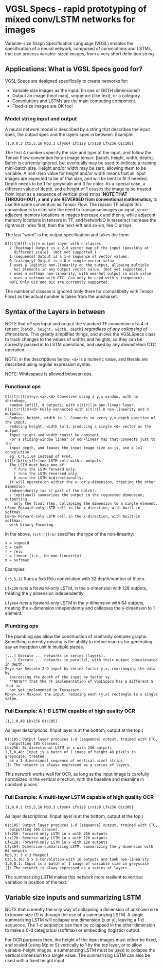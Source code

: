 # VGSL Specs - rapid prototyping of mixed conv/LSTM networks for images

Variable-size Graph Specification Language (VGSL) enables the specification of a
neural network, composed of convolutions and LSTMs, that can process
variable-sized images, from a very short definition string.

## Applications: What is VGSL Specs good for?

VGSL Specs are designed specifically to create networks for:

*   Variable size images as the input. (In one or BOTH dimensions!)
*   Output an image (heat map), sequence (like text), or a category.
*   Convolutions and LSTMs are the main computing component.
*   Fixed-size images are OK too!

### Model string input and output

A neural network model is described by a string that describes the input spec,
the output spec and the layers spec in between. Example:

```
[1,0,0,3 Ct5,5,16 Mp3,3 Lfys64 Lfx128 Lrx128 Lfx256 O1c105]
```

The first 4 numbers specify the size and type of the input, and follow the
Tensor Flow convention for an image tensor: [batch, height, width, depth]. Batch
is currently ignored, but eventually may be used to indicate a training
mini-batch size. Height and/or width may be zero, allowing them to be variable.
A non-zero value for height and/or width means that all input images are
expected to be of that size, and will be bent to fit if needed. Depth needs to
be 1 for greyscale and 3 for color. As a special case, a different value of
depth, and a height of 1 causes the image to be treated from input as a sequence
of vertical pixel strips. **NOTE THAT THROUGHOUT, x and y are REVERSED from
conventional mathematics,** to use the same convention as Tensor Flow. The
reason TF adopts this convention is to eliminate the need to transpose images on
input, since adjacent memory locations in images increase x and then y, while
adjacent memory locations in tensors in TF, and NetworkIO in tesseract increase
the rightmost index first, then the next-left and so-on, like C arrays.

The last "word" is the output specification and takes the form:

```
O(2|1|0)(l|s|c)n output layer with n classes.
  2 (heatmap) Output is a 2-d vector map of the input (possibly at
    different scale). (Not yet supported.)
  1 (sequence) Output is a 1-d sequence of vector values.
  0 (category) Output is a 0-d single vector value.
  l uses a logistic non-linearity on the output, allowing multiple
    hot elements in any output vector value. (Not yet supported.)
  s uses a softmax non-linearity, with one-hot output in each value.
  c uses a softmax with CTC. Can only be used with s (sequence).
  NOTE Only O1s and O1c are currently supported.
```

The number of classes is ignored (only there for compatibility with Tensor Flow)
as the actual number is taken from the unicharset.

## Syntax of the Layers in between

NOTE that *all* ops input and output the standard TF convention of a 4-d tensor:
`[batch, height, width, depth]` *regardless of any collapsing of dimensions.*
This greatly simplifies things, and allows the VGSLSpecs class to track changes
to the values of widths and heights, so they can be correctly passed in to LSTM
operations, and used by any downstream CTC operation.

NOTE: in the descriptions below, `<d>` is a numeric value, and literals are
described using regular expression syntax.

NOTE: Whitespace is allowed between ops.

### Functional ops

```
C(s|t|r|l|m)<y>,<x>,<d> Convolves using a y,x window, with no shrinkage,
  random infill, d outputs, with s|t|r|l|m non-linear layer.
F(s|t|r|l|m)<d> Fully-connected with s|t|r|l|m non-linearity and d outputs.
  Reduces height, width to 1. Connects to every y,x,depth position of the input,
  reducing height, width to 1, producing a single <d> vector as the output.
  Input height and width *must* be constant.
  For a sliding-window linear or non-linear map that connects just to the
  input depth, and leaves the input image size as-is, use a 1x1 convolution
  eg. Cr1,1,64 instead of Fr64.
L(f|r|b)(x|y)[s]<n> LSTM cell with n outputs.
  The LSTM must have one of:
    f runs the LSTM forward only.
    r runs the LSTM reversed only.
    b runs the LSTM bidirectionally.
  It will operate on either the x- or y-dimension, treating the other dimension
  independently (as if part of the batch).
  s (optional) summarizes the output in the requested dimension, outputting
    only the final step, collapsing the dimension to a single element.
LS<n> Forward-only LSTM cell in the x-direction, with built-in Softmax.
LE<n> Forward-only LSTM cell in the x-direction, with built-in softmax,
  with binary Encoding.
```

In the above, `(s|t|r|l|m)` specifies the type of the non-linearity:

```
s = sigmoid
t = tanh
r = relu
l = linear (i.e., No non-linearity)
m = softmax
```

Examples:

`Cr5,5,32` Runs a 5x5 Relu convolution with 32 depth/number of filters.

`Lfx128` runs a forward-only LSTM, in the x-dimension with 128 outputs, treating
the y dimension independently.

`Lfys64` runs a forward-only LSTM in the y-dimension with 64 outputs, treating
the x-dimension independently and collapses the y-dimension to 1 element.

### Plumbing ops

The plumbing ops allow the construction of arbitrarily complex graphs. Something
currently missing is the ability to define macros for generating say an
inception unit in multiple places.

```
[...] Execute ... networks in series (layers).
(...) Execute ... networks in parallel, with their output concatenated in depth.
S<y>,<x> Rescale 2-D input by shrink factor y,x, rearranging the data by
  increasing the depth of the input by factor xy.
  **NOTE** that the TF implementation of VGSLSpecs has a different S that is
  not yet implemented in Tesseract.
Mp<y>,<x> Maxpool the input, reducing each (y,x) rectangle to a single value.
```

### Full Example: A 1-D LSTM capable of high quality OCR

`[1,1,0,48 Lbx256 O1c105]`

As layer descriptions: (Input layer is at the bottom, output at the top.)

```
O1c105: Output layer produces 1-d (sequence) output, trained with CTC,
  outputting 105 classes.
Lbx256: Bi-directional LSTM in x with 256 outputs
1,1,0,48: Input is a batch of 1 image of height 48 pixels in greyscale, treated
  as a 1-dimensional sequence of vertical pixel strips.
[]: The network is always expressed as a series of layers.
```

This network works well for OCR, as long as the input image is carefully
normalized in the vertical direction, with the baseline and meanline in constant
places.

### Full Example: A multi-layer LSTM capable of high quality OCR

`[1,0,0,1 Ct5,5,16 Mp3,3 Lfys64 Lfx128 Lrx128 Lfx256 O1c105]`

As layer descriptions: (Input layer is at the bottom, output at the top.)

```
O1c105: Output layer produces 1-d (sequence) output, trained with CTC,
  outputting 105 classes.
Lfx256: Forward-only LSTM in x with 256 outputs
Lrx128: Reverse-only LSTM in x with 128 outputs
Lfx128: Forward-only LSTM in x with 128 outputs
Lfys64: Dimension-summarizing LSTM, summarizing the y-dimension with 64 outputs
Mp3,3: 3 x 3 Maxpool
Ct5,5,16: 5 x 5 Convolution with 16 outputs and tanh non-linearity
1,0,0,1: Input is a batch of 1 image of variable size in greyscale
[]: The network is alway expressed as a series of layers.
```

The summarizing LSTM makes this network more resilient to vertical variation in
position of the text.

## Variable size inputs and summarizing LSTM

NOTE that currently the only way of collapsing a dimension of unknown size to
known size (1) is through the use of a summarizing LSTM. A single summarizing
LSTM will collapse one dimension (x or y), leaving a 1-d sequence. The 1-d
sequence can then be collapsed in the other dimension to make a 0-d categorical
(softmax) or embedding (logistic) output.

For OCR purposes then, the height of the input images must either be fixed, and
scaled (using Mp or S) vertically to 1 by the top layer, or to allow
variable-height images, a summarizing LSTM must be used to collapse the vertical
dimension to a single value. The summarizing LSTM can also be used with a fixed
height input.

